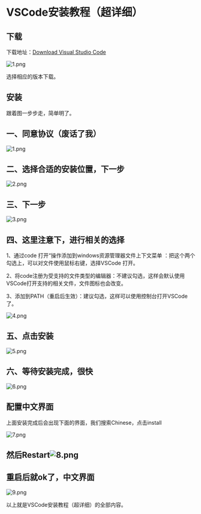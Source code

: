 # VSCode安装教程（超详细）

## 下载



下载地址：[Download Visual Studio Code](https://code.visualstudio.com/download)

![1.png](./assets/VSCode_Windows安装教程/1.png)

选择相应的版本下载。

## 安装

跟着图一步步走，简单明了。

## 一、同意协议（废话了我）

![1.png](./assets/VSCode_Windows安装教程/2.png)

## 二、选择合适的安装位置，下一步

![2.png](./assets/VSCode_Windows安装教程/3.png)

## 三、下一步

![3.png](./assets/VSCode_Windows安装教程/4.png)

## 四、这里注意下，进行相关的选择

1、通过code 打开“操作添加到windows资源管理器文件上下文菜单 ：把这个两个勾选上，可以对文件使用鼠标右键，选择VSCode 打开。

2、将code注册为受支持的文件类型的编辑器：不建议勾选，这样会默认使用VSCode打开支持的相关文件，文件图标也会改变。

3、添加到PATH（重启后生效）：建议勾选，这样可以使用控制台打开VSCode 了。

![4.png](./assets/VSCode_Windows安装教程/5.png)

## 五、点击安装

![5.png](./assets/VSCode_Windows安装教程/6.png)

## 六、等待安装完成，很快

![6.png](./assets/VSCode_Windows安装教程/7.png)

## 配置中文界面

上面安装完成后会出现下面的界面，我们搜索Chinese，点击install

![7.png](./assets/VSCode_Windows安装教程/8.png)

## 然后Restart![8.png](./assets/VSCode_Windows安装教程/9.png)

## 重启后就ok了，中文界面

![9.png](./assets/VSCode_Windows安装教程/10.png)

以上就是VSCode安装教程（超详细）的全部内容。
